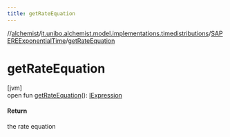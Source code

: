 ```yaml
---
title: getRateEquation
---
```

//[alchemist](../../../index.html)/[it.unibo.alchemist.model.implementations.timedistributions](../index.html)/[SAPEREExponentialTime](index.html)/[getRateEquation](get-rate-equation.html)



# getRateEquation



[jvm]\
open fun [getRateEquation](get-rate-equation.html)(): [IExpression](../../it.unibo.alchemist.expressions.interfaces/-i-expression/index.html)



#### Return



the rate equation




